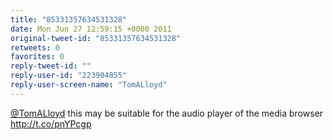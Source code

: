 ```yaml
---
title: "85331357634531328"
date: Mon Jun 27 12:59:15 +0000 2011
original-tweet-id: "85331357634531328"
retweets: 0
favorites: 0
reply-tweet-id: ""
reply-user-id: "223904855"
reply-user-screen-name: "TomALloyd"
---
```

<a href="https://twitter.com/TomALloyd">@TomALloyd</a> this may be suitable for the audio player of the media browser http://t.co/pnYPcgp
